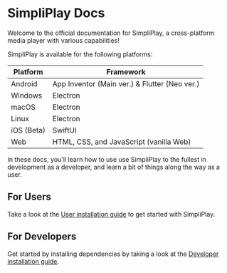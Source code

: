 # SimpliPlay Docs
Welcome to the official documentation for SimpliPlay, a cross-platform media player with various capabilities!

SimpliPlay is available for the following platforms:

| Platform | Framework |
| ----------- | ----------- |
| Android | App Inventor (Main ver.) & Flutter (Neo ver.) |
| Windows | Electron |
| macOS | Electron |
| Linux | Electron |
| iOS (Beta) | SwiftUI |
| Web | HTML, CSS, and JavaScript (vanilla Web) |

In these docs, you'll learn how to use  use SimpliPlay to the fullest in development as a developer, and learn a bit of things along the way as a user.

## For Users
Take a look at the [User installation guide](user-install.md) to get started with SimpliPlay.

## For Developers
Get started by installing dependencies by taking a look at the [Developer installation guide](dev-install.md).

